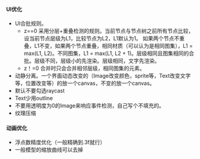 #### UI优化
  - UI合批规则。
    - z==0 采用分层+重叠检测的规则。当前节点与节点树之前所有节点比较，设当前节点层级为L1，比较节点为L2，L1默认为1。 如果两个节点不重叠，L1不变，如果两个节点重叠，相同材质（可以认为是相同图集），L1 = max(L1, L2)。不同图集，L1 = max(L1, L2 + 1)。层级相同且图集相同的合批。层级不同，层级小的先渲染。层级相同，文字先渲染。
    - z！=0 合并时只会合并相邻层级，相同图集的元素。
  - 动静分离。一个界面动态改变的（Image改变颜色，sprite等，Text改变文字等，位置改变等）的放一个canvas，不变的放一个canvas。
  - 默认不要勾选raycast
  - Text少用outline
  - 不要用透明度为0的Image来响应事件检测，自己写个不填充的。
  - 纹理压缩

####  动画优化
  - 浮点数精度优化（一般精确到.3f就行）
  - 一般模型的缩放曲线可以去掉
